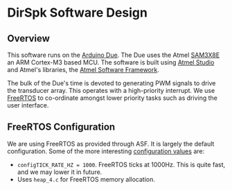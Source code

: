 # DirSpk Software Design

## Overview

This software runs on the [Arduino Due](https://www.arduino.cc/en/Main/ArduinoBoardDue).
The Due uses the Atmel [SAM3X8E](http://www.atmel.com/devices/sam3x8e.aspx) an
ARM Cortex-M3 based MCU. The software is built using [Atmel Studio](http://www.atmel.com/Microsite/atmel-studio/)
and Atmel's libraries, the [Atmel Software Framework](http://asf.atmel.com/docs/latest/api.html).

The bulk of the Due's time is devoted to generating PWM signals to drive the
transducer array. This operates with a high-priority interrupt. We use [FreeRTOS](http://www.freertos.org) to co-ordinate amongst lower priority
tasks such as driving the user interface.

## FreeRTOS Configuration

We are using FreeRTOS as provided through ASF. It is largely the default
configuration. Some of the more interesting
[configuration values](http://www.freertos.org/a00110.html) are:

*   `configTICK_RATE_HZ = 1000`. FreeRTOS ticks at 1000Hz. This is quite fast,
    and we may lower it in future.  
*   Uses `heap_4.c` for FreeRTOS memory allocation.
